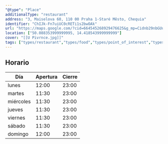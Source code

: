 ```yaml
---
"@type": "Place"
additionalType: "restaurant"
address: "3, Maiselova 60, 110 00 Praha 1-Staré Město, Chequia"
identifier: "ChIJk-Fn7uiUC0cRETi1s2bwOAk"
url: "https://maps.google.com/?cid=664545268929476625&g_mp=Cidnb29nbGUubWFwcy5wbGFjZXMudjEuUGxhY2VzLlNlYXJjaFRleHQQABgEIAA"
location: ["50.088353999999995, 14.418543999999999"]
cover: "[[U Pivrnce.jpg]]"
tags: ["types/restaurant","types/food","types/point_of_interest","types/establishment"]
---
```


## Horario

| Día  | Apertura  | Cierre  |
|---|---|---|
| lunes | 12:00 | 23:00 |
| martes | 11:30 | 23:00 |
| miércoles | 11:30 | 23:00 |
| jueves | 11:30 | 23:00 |
| viernes | 11:30 | 23:00 |
| sábado | 11:30 | 23:00 |
| domingo | 12:00 | 23:00 |